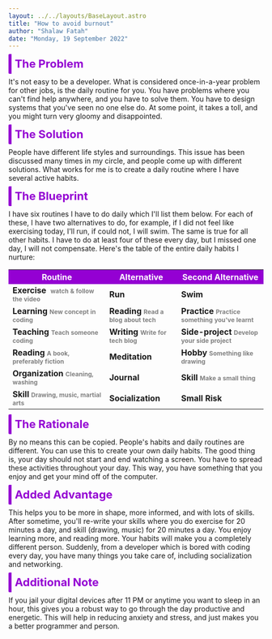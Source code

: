 ```yaml
---
layout: ../../layouts/BaseLayout.astro
title: "How to avoid burnout"
author: "Shalaw Fatah"
date: "Monday, 19 September 2022"
---
```


## The Problem
It's not easy to be a developer. What is considered once-in-a-year problem for other jobs, is the daily routine for you. You have problems where you can't find help anywhere, and you have to solve them. You have to design systems that you've seen no one else do. At some point, it takes a toll, and you might turn very gloomy and disappointed. 

## The Solution
People have different life styles and surroundings. This issue has been discussed many times in my circle, and people come up with different solutions. What works for me is to create a daily routine where I have several active habits.

## The Blueprint
I have six routines I have to do daily which I'll list them below. For each of these, I have two alternatives to do, for example, if I did not feel like exercising today, I'll run, if could not, I will swim. The same is true for all other habits. I have to do at least four of these every day, but I missed one day, I will not compensate. 
Here's the table of the entire daily habits I nurture:
<table>
  <tr>
    <th>Routine</th>
    <th>Alternative</th>
    <th>Second Alternative</th>
  </tr>
  <tr>
    <td>Exercise  <span class="note">watch & follow the video</span></td>
    <td>Run  </td>
    <td>Swim  </td>
  </tr>
  <tr>
    <td>Learning<span class="note">New concept in coding</span></td>
    <td>Reading<span class="note">Read a blog about tech</span></td>
    <td>Practice<span class="note">Practice something you've learnt</span></td>
  </tr>
  <tr>
    <td>Teaching<span class="note">Teach someone coding</span></td>
    <td>Writing<span class="note">Write for tech blog</span></td>
    <td>Side-project<span class="note">Develop your side project</span></td>
  </tr>
  <tr>
    <td>Reading<span class="note">A book, preferably fiction</span></td>
    <td>Meditation</td>
    <td>Hobby<span class="note">Something like drawing</span></td>
  </tr>
  <tr>
    <td>Organization<span class="note">Cleaning, washing</span></td>
    <td>Journal</td>
    <td>Skill<span class="note">Make a small thing</span></td>
  </tr>
  <tr>
    <td>Skill<span class="note">Drawing, music, martial arts</span></td>
    <td>Socialization</td>
    <td>Small Risk</td>
  </tr>
</table>


## The Rationale
By no means this can be copied. People's habits and daily routines are different. You can use this to create your own daily habits. The good thing is, your day should not start and end watching a screen. You have to spread these activities throughout your day. This way, you have something that you enjoy and get your mind off of the computer. 

## Added Advantage
This helps you to be more in shape, more informed, and with lots of skills. After sometime, you'll re-write your skills where you do exercise for 20 minutes a day, and skill (drawing, music) for 20 minutes a day. You enjoy learning more, and reading more. Your habits will make you a completely different person. Suddenly, from a developer which is bored with coding every day, you have many things you take care of, including socialization and networking. 

## Additional Note
If you jail your digital devices after 11 PM or anytime you want to sleep in an hour, this gives you a robust way to go through the day productive and energetic. This will help in reducing anxiety and stress, and just makes you a better programmer and person. 



<style>
    h2 {
        font-size: 22px;
        font-weight: 700;
        color: darkviolet;
        display: inline;
        border-left: 6px solid darkviolet;
        padding: .4rem;
        border-radius: 2px;
    }
    th {
        background-color: darkviolet;
        color: white;
        padding: 4px;
        font-weight: 16px;
    }
    td 
    {
        font-weight: 700;
    }
    .note {
        color: gray;
        font-size: 12px;
        margin: 4px;
    }
</style>